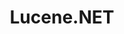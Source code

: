---
codehost: https://github.com/apache/lucenenet
logohandle: apache_lucenenet
sort: lucenenet
tags:
- apache
- dotnet
- search
title: Lucene.NET
website: https://lucenenet.apache.org/
---